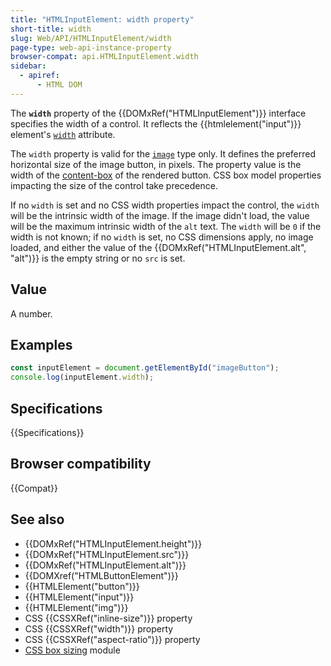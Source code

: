 ```yaml
---
title: "HTMLInputElement: width property"
short-title: width
slug: Web/API/HTMLInputElement/width
page-type: web-api-instance-property
browser-compat: api.HTMLInputElement.width
sidebar:
  - apiref:
      - HTML DOM
---
```


The **`width`** property of the {{DOMxRef("HTMLInputElement")}} interface specifies the width of a control. It reflects the {{htmlelement("input")}} element's [`width`](/en-US/docs/Web/HTML/Reference/Elements/input#width) attribute.

The `width` property is valid for the [`image`](/en-US/docs/Web/HTML/Reference/Elements/input/image) type only. It defines the preferred horizontal size of the image button, in pixels. The property value is the width of the [content-box](/en-US/docs/Web/CSS/box-edge#content-box) of the rendered button. CSS box model properties impacting the size of the control take precedence.

If no `width` is set and no CSS width properties impact the control, the `width` will be the intrinsic width of the image. If the image didn't load, the value will be the maximum intrinsic width of the `alt` text. The `width` will be `0` if the width is not known; if no `width` is set, no CSS dimensions apply, no image loaded, and either the value of the {{DOMxRef("HTMLInputElement.alt", "alt")}} is the empty string or no `src` is set.

## Value

A number.

## Examples

```js
const inputElement = document.getElementById("imageButton");
console.log(inputElement.width);
```

## Specifications

{{Specifications}}

## Browser compatibility

{{Compat}}

## See also

- {{DOMxRef("HTMLInputElement.height")}}
- {{DOMxRef("HTMLInputElement.src")}}
- {{DOMxRef("HTMLInputElement.alt")}}
- {{DOMXref("HTMLButtonElement")}}
- {{HTMLElement("button")}}
- {{HTMLElement("input")}}
- {{HTMLElement("img")}}
- CSS {{CSSXRef("inline-size")}} property
- CSS {{CSSXRef("width")}} property
- CSS {{CSSXRef("aspect-ratio")}} property
- [CSS box sizing](/en-US/docs/Web/CSS/CSS_box_sizing) module
